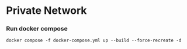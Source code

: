 # Private Network

### Run docker compose

`docker compose -f docker-compose.yml up --build --force-recreate -d`
